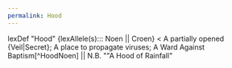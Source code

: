 ```yaml
---
permalink: Hood
---
```

lexDef "Hood" {lexAllele(s)::: Noen || Croen} < A partially opened {Veil|Secret}; A place to propagate viruses; A Ward Against Baptism[^HoodNoen] || N.B. ""A Hood of Rainfall"